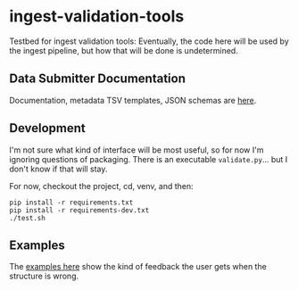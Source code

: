 # ingest-validation-tools
Testbed for ingest validation tools: Eventually, the code here will be used by the ingest pipeline,
but how that will be done is undetermined.

## Data Submitter Documentation

Documentation, metadata TSV templates, JSON schemas are [here](docs).

## Development

I'm not sure what kind of interface will be most useful,
so for now I'm ignoring questions of packaging.
There is an executable `validate.py`... but I don't know if that will stay.

For now, checkout the project, cd, venv, and then:
```
pip install -r requirements.txt
pip install -r requirements-dev.txt
./test.sh
```

## Examples

The [examples here](tests/fixtures) show the kind of feedback the user gets when the structure is wrong.
